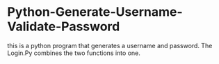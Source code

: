 # Python-Generate-Username-Validate-Password
this is a python program that generates a username and password. The Login.Py combines the two functions into one.
